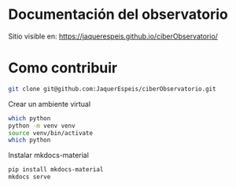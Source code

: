# Documentación del observatorio

Sitio visible en: https://jaquerespeis.github.io/ciberObservatorio/

# Como contribuir

``` bash
git clone git@github.com:JaquerEspeis/ciberObservatorio.git
```

Crear un ambiente virtual
``` bash
which python
python -m venv venv
source venv/bin/activate
which python
```

Instalar mkdocs-material
``` bash
pip install mkdocs-material
mkdocs serve
```

